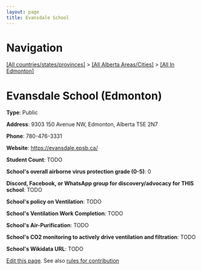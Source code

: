 ```yaml
---
layout: page
title: Evansdale School
---
```

# Navigation

[[All countries/states/provinces]](../../..) > [[All Alberta Areas/Cities]](../..) > [[All In Edmonton]](..)

# Evansdale School (Edmonton)

**Type**: Public

**Address**: 9303 150 Avenue NW, Edmonton, Alberta T5E 2N7

**Phone**: 780-476-3331

**Website**: <https://evansdale.epsb.ca/>

**Student Count**: TODO

**School's overall airborne virus protection grade (0-5)**: 0

**Discord, Facebook, or WhatsApp group for discovery/advocacy for THIS school**: TODO

**School's policy on Ventilation**: TODO

**School's Ventilation Work Completion**: TODO

**School's Air-Purification**: TODO

**School's CO2 monitoring to actively drive ventilation and filtration**: TODO

**School's Wikidata URL**: TODO


[Edit this page](https://github.com/ventilate-schools/AB/edit/main/./Edmonton/Evansdale_School.md). See also [rules for contribution](../../../contribution-rules/)
